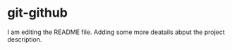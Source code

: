# git-github
I am editing the README file. Adding some more deatails abput the project description.
